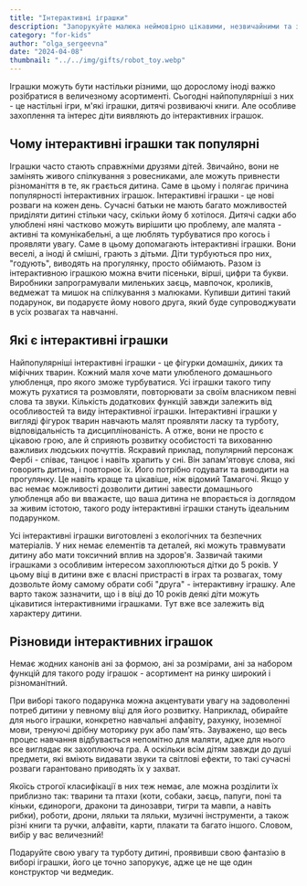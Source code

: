 ```yaml
---
title: "Інтерактивні іграшки"
description: "Запорукуйте малюка неймовірно цікавими, незвичайними та захоплюючими іграшками!"
category: "for-kids"
author: "olga_sergeevna"
date: "2024-04-08"
thumbnail: "../../img/gifts/robot_toy.webp"
---
```


Іграшки можуть бути настільки різними, що дорослому іноді важко розібратися в величезному асортименті. Сьогодні найпопулярніші з них - це настільні ігри, м'які іграшки, дитячі розвиваючі книги. Але особливе захоплення та інтерес діти виявляють до інтерактивних іграшок.

## Чому інтерактивні іграшки так популярні

Іграшки часто стають справжніми друзями дітей. Звичайно, вони не замінять живого спілкування з ровесниками, але можуть привнести різноманіття в те, як грається дитина. Саме в цьому і полягає причина популярності інтерактивних іграшок. Інтерактивні іграшки - це нові розваги на кожен день. Сучасні батьки не мають багато можливостей приділяти дитині стільки часу, скільки йому б хотілося. Дитячі садки або улюблені няні частково можуть вирішити цю проблему, але малята - активні та комунікабельні, а ще люблять турбуватися про когось і проявляти увагу. Саме в цьому допомагають інтерактивні іграшки. Вони веселі, а іноді й смішні, грають з дітьми. Діти турбуються про них, "годують", виводять на прогулянку, просто обіймають. Разом із інтерактивною іграшкою можна вчити пісеньки, вірші, цифри та букви. Виробники запрограмували миленьких заєць, мавпочок, кроликів, ведмежат та мишок на спілкування з малюками. Купивши дитині такий подарунок, ви подаруєте йому нового друга, який буде супроводжувати в усіх розвагах та навчанні.

## Які є інтерактивні іграшки

Найпопулярніші інтерактивні іграшки - це фігурки домашніх, диких та міфічних тварин. Кожний маля хоче мати улюбленого домашнього улюбленця, про якого зможе турбуватися. Усі іграшки такого типу можуть рухатися та розмовляти, повторювати за своїм власником певні слова та звуки. Кількість додаткових функцій завжди залежить від особливостей та виду інтерактивної іграшки. Інтерактивні іграшки у вигляді фігурок тварин навчають малят проявляти ласку та турботу, відповідальність та дисциплінованість. А отже, вони не просто є цікавою грою, але й сприяють розвитку особистості та вихованню важливих людських почуттів. Яскравий приклад, популярний персонаж Фербі - співає, танцює і навіть храпить у сні. Він запам'ятовує слова, які говорить дитина, і повторює їх. Його потрібно годувати та виводити на прогулянку. Це навіть краще та цікавіше, ніж відомий Тамагочі. Якщо у вас немає можливості дозволити дитині завести домашнього улюбленця або ви вважаєте, що ваша дитина не впорається із доглядом за живим істотою, такого роду інтерактивні іграшки стануть ідеальним подарунком.

Усі інтерактивні іграшки виготовлені з екологічних та безпечних матеріалів. У них немає елементів та деталей, які можуть травмувати дитину або мати токсичний вплив на здоров'я. Зазвичай такими іграшками з особливим інтересом захоплюються дітки до 5 років. У цьому віці в дитини вже є власні пристрасті в іграх та розвагах, тому дозвольте йому самому обрати собі "друга" - інтерактивну іграшку. Але варто також зазначити, що і в віці до 10 років деякі діти можуть цікавитися інтерактивними іграшками. Тут вже все залежить від характеру дитини.

## Різновиди інтерактивних іграшок

Немає жодних канонів ані за формою, ані за розмірами, ані за набором функцій для такого роду іграшок - асортимент на ринку широкий і різноманітний.

При виборі такого подарунка можна акцентувати увагу на задоволенні потреб дитини у певному віці для його розвитку. Наприклад, обирайте для нього іграшки, конкретно навчальні алфавіту, рахунку, іноземної мови, тренуючі дрібну моторику рук або пам'ять. Зауважено, що весь процес навчання відбувається непомітно для маляти, адже для нього все виглядає як захоплююча гра. А оскільки всім дітям завжди до душі предмети, які вміють видавати звуки та світлові ефекти, то такі сучасні розваги гарантовано приводять їх у захват.

Якоїсь строгої класифікації в них теж немає, але можна розділити їх приблизно так: тварини та птахи (коти, собаки, заєць, папуги, поні та кіньки, єдинороги, дракони та динозаври, тигри та мавпи, а навіть рибки), роботи, дрони, ляльки та ляльки, музичні інструменти, а також різні книги та ручки, алфавіти, карти, плакати та багато іншого. Словом, вибір у вас величезний!

Подаруйте свою увагу та турботу дитині, проявивши свою фантазію в виборі іграшки, його це точно запорукує, адже це не ще один конструктор чи ведмедик.

